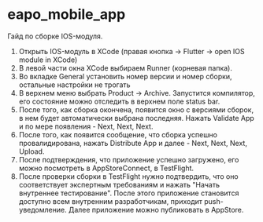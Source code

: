 # eapo_mobile_app
Гайд по сборке IOS-модуля.
1. Открыть IOS-модуль в XCode (правая кнопка -> Flutter -> open IOS module in XCode)
2. В левой части окна XCode выбираем Runner (корневая папка).
3. Во вкладке General установить номер версии и номер сборки, остальные настройки не трогать
4. В верхнем меню выбрать Product -> Archive. Запустится компилятор,
его состояние можно отследить в верхнем поле status bar.
5. После того, как сборка окончена, появится окно с версиями сборок, в нем будет автоматически выбрана последняя.
Нажать Validate App и по мере появления - Next, Next, Next.
6. После того, как появится сообщение, что сборка успешно провалидирована,
нажать Distribute App и далее - Next, Next, Next, Upload.
7. После подтверждения, что приложение успешно загружено, его можно посмотреть в AppStoreConnect, в TestFlight.
8. После проверки сборки в TestFlight нужно подтвердить,
что оно соответствует экспертным требованиям и нажать "Начать внутреннее тестирование".
После этого приложение становится доступно всем внутренним разработчикам, приходит push-уведомление.
Далее приложение можно публиковать в AppStore.